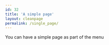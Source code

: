 ```yaml
---
id: 32
title: 'A simple page'
layout: cleanpage
permalink: /single_page/
---
```


You can have a simple page as part of the menu